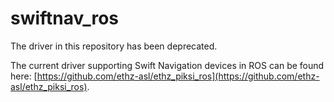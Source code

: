 # swiftnav_ros

The driver in this repository has been deprecated.

The current driver supporting Swift Navigation devices in ROS can be found here:
[https://github.com/ethz-asl/ethz_piksi_ros](https://github.com/ethz-asl/ethz_piksi_ros).
